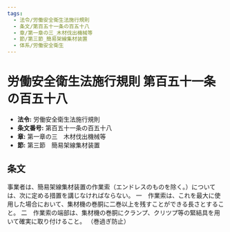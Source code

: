 ```yaml
---
tags:
  - 法令/労働安全衛生法施行規則
  - 条文/第百五十一条の百五十八
  - 章/第一章の三_木材伐出機械等
  - 節/第三節_簡易架線集材装置
  - 体系/労働安全衛生
---
```

# 労働安全衛生法施行規則 第百五十一条の百五十八

- **法令:** 労働安全衛生法施行規則
- **条文番号:** 第百五十一条の百五十八
- **章:** 第一章の三　木材伐出機械等
- **節:** 第三節　簡易架線集材装置

## 条文
事業者は、簡易架線集材装置の作業索（エンドレスのものを除く。）については、次に定める措置を講じなければならない。
一　作業索は、これを最大に使用した場合において、集材機の巻胴に二巻以上を残すことができる長さとすること。
二　作業索の端部は、集材機の巻胴にクランプ、クリツプ等の緊結具を用いて確実に取り付けること。
（巻過ぎ防止）

